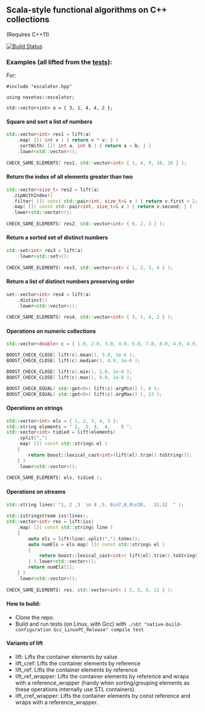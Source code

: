 ## Scala-style functional algorithms on C++ collections

(Requires C++11)

[![Build Status](https://travis-ci.org/Navetas/Escalator.png)](https://travis-ci.org/Navetas/Escalator)


### Examples (all lifted from the [tests](https://github.com/Navetas/Escalator/blob/master/escalator/test/source/testescalator.cpp)):

For: 

```C++11
#include "escalator.hpp"

using navetas::escalator;

std::vector<int> a = { 3, 1, 4, 4, 2 };
```

#### Square and sort a list of numbers


```C++
std::vector<int> res1 = lift(a)
    .map( []( int v ) { return v * v; } )
    .sortWith( []( int a, int b ) { return a < b; } )
    .lower<std::vector>();
    
CHECK_SAME_ELEMENTS( res1, std::vector<int> { 1, 4, 9, 16, 16 } );
```
    
#### Return the index of all elements greater than two

```C++
std::vector<size_t> res2 = lift(a)
  .zipWithIndex()
  .filter( []( const std::pair<int, size_t>& v ) { return v.first > 2; } )
  .map( []( const std::pair<int, size_t>& v ) { return v.second; } )
  .lower<std::vector>();
  
CHECK_SAME_ELEMENTS( res2, std::vector<int> { 0, 2, 3 } );
```

#### Return a sorted set of distinct numbers

```C++
std::set<int> res3 = lift(a)
    .lower<std::set>();
    
CHECK_SAME_ELEMENTS( res3, std::vector<int> { 1, 2, 3, 4 } );
```

#### Return a list of distinct numbers preserving order

```C++
set::vector<int> res4 = lift(a)
    .distinct()
    .lower<std::vector>();
    
CHECK_SAME_ELEMENTS( res4, std::vector<int> { 3, 1, 4, 2 } );
```

#### Operations on numeric collections

```C++
std::vector<double> c = { 1.0, 2.0, 3.0, 4.0, 6.0, 7.0, 8.0, 4.9, 4.9, 5.2, 4.9, 4.9, 5.2, 9.0, 5.0 };

BOOST_CHECK_CLOSE( lift(c).mean(), 5.0, 1e-6 );
BOOST_CHECK_CLOSE( lift(c).median(), 4.9, 1e-6 );

BOOST_CHECK_CLOSE( lift(c).min(), 1.0, 1e-6 );
BOOST_CHECK_CLOSE( lift(c).max(), 9.0, 1e-6 );

BOOST_CHECK_EQUAL( std::get<0>( lift(c).argMin() ), 0 );
BOOST_CHECK_EQUAL( std::get<0>( lift(c).argMax() ), 13 );
```

#### Operations on strings

```C++
std::vector<int> els = { 1, 2, 3, 4, 5 };
std::string elements = " 1,  2, 3,  4,    5 ";
std::vector<int> tidied = lift(elements)
    .split(",")
    .map( []( const std::string& el )
    {
        return boost::lexical_cast<int>(lift(el).trim().toString());
    } )
    .lower<std::vector>();
    
CHECK_SAME_ELEMENTS( els, tidied );
```

#### Operations on streams

```C++
std::string lines( "1, 2 ,3  \n 4 ,5, 6\n7,8,9\n10,   11,12  " );
    
std::istringstream iss(lines);
std::vector<int> res = lift(iss)
    .map( []( const std::string& line )
    {
        auto els = lift(line).split(",").toVec();
        auto numEls = els.map( []( const std::string& el )
        {
            return boost::lexical_cast<int>( lift(el).trim().toString() );
        } ).lower<std::vector>();
        return numEls[1];
    } )
    .lower<std::vector>();
    
CHECK_SAME_ELEMENTS( res, std::vector<int> { 2, 5, 8, 11 } );
```

#### How to build:

* Clone the repo.
* Build and run tests (on Linux, with Gcc) with ```./sbt "native-build-configuration Gcc_LinuxPC_Release" compile test```

#### Variants of lift

* lift: Lifts the container elements by value
* lift_cref: Lifts the container elements by reference
* lift_ref: Lifts the container elements by reference
* lift_ref_wrapper: Lifts the container elements by reference and wraps with a reference_wrapper (handy when sorting/grouping elements as these operations internally use STL containers).
* lift_cref_wrapper:  Lifts the container elements by const reference and wraps with a reference_wrapper.
